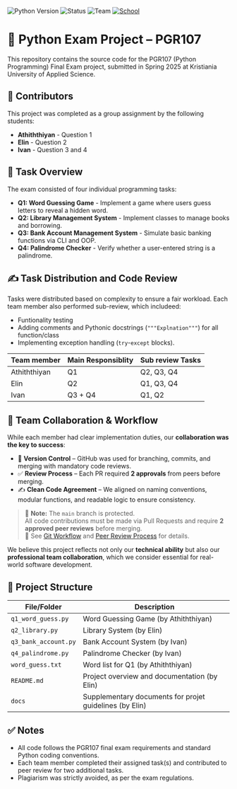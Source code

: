 ![Python Version](https://img.shields.io/badge/python-3.12.7%2B-blue)
![Status](https://img.shields.io/badge/status-complete-brightgreen)
![Team](https://img.shields.io/badge/team-pyPK%20-blue)
[![School](https://img.shields.io/badge/School-Kristiania%20University%20of%20Applied%20Sciences-red)](https://www.kristiania.no/)


# 🐍 Python Exam Project – PGR107


This repository contains the source code for the PGR107 (Python Programming) Final Exam project, submitted in Spring 2025 at Kristiania University of Applied Science.


##  👥 Contributors

This project was completed as a group assignment by the following students:
- **Athiththiyan**  - Question 1
- **Elin**  - Question 2
- **Ivan**  - Question 3 and 4


## 📝 Task Overview

The exam consisted of four individual programming tasks:

- **Q1: Word Guessing Game** - Implement a game where users guess letters to reveal a hidden word.
- **Q2: Library Management System** -  Implement classes to manage books and borrowing.
- **Q3: Bank Account Management System** - Simulate basic banking functions via CLI and OOP.
- **Q4: Palindrome Checker** -  Verify whether a user-entered string is a palindrome.


## ✍️ Task Distribution and Code Review

Tasks were distributed based on complexity to ensure a fair workload. Each team member also performed sub-review, which includeed:
- Funtionality testing
- Adding comments and Pythonic docstrings (`"""Explnation"""`) for all function/class
- Implementing exception handling (`try`-`except` blocks).

| Team member  | Main Responsiblity | Sub review Tasks |
| -------------| ------------------ |------------------| 
| Athiththiyan | Q1                 | Q2, Q3, Q4       |
| Elin         | Q2                 | Q1, Q3, Q4       | 
| Ivan         | Q3 + Q4            | Q1, Q2           | 


## 🤝 Team Collaboration & Workflow

While each member had clear implementation duties, our **collaboration was the key to success**:

- 🔀 **Version Control** – GitHub was used for branching, commits, and merging with mandatory code reviews.
- ✅ **Review Process** – Each PR required **2 approvals** from peers before merging.
- ✍️ **Clean Code Agreement** – We aligned on naming conventions, modular functions, and readable logic to ensure consistency.

> 🚫 **Note:** The `main` branch is protected.  
> All code contributions must be made via Pull Requests and require **2 approved peer reviews** before merging.  
> 📌 See [Git Workflow](docs/GIT_WORKFLOW.md) and [Peer Review Process](docs/PEER_REVIEW_PROCESS.md) for details.

We believe this project reflects not only our **technical ability** but also our **professional team collaboration**, which we consider essential for real-world software development.


## 📁 Project Structure

| File/Folder           | Description                                                    |
|-----------------------|----------------------------------------------------------------|
| `q1_word_guess.py`    | Word Guessing Game (by Athiththiyan)                           |
| `q2_library.py`       | Library System  (by Elin)                                      |
| `q3_bank_account.py`  | Bank Account System  (by Ivan)                                 |
| `q4_palindrome.py`    | Palindrome Checker   (by Ivan)                                 |
| `word_guess.txt`      | Word list for Q1 (by Athiththiyan)                             |
| `README.md`           | Project overview and documentation (by Elin)                   |
| `docs`                | Supplementary documents for projet guidelines (by Elin)        |


## ✅ Notes

- All code follows the PGR107 final exam requirements and standard Python coding conventions.
- Each team member completed their assigned task(s) and contributed to peer review for two additional tasks.
- Plagiarism was strictly avoided, as per the exam regulations.

